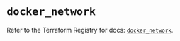 # `docker_network`

Refer to the Terraform Registry for docs: [`docker_network`](https://registry.terraform.io/providers/kreuzwerker/docker/3.3.0/docs/resources/network).
